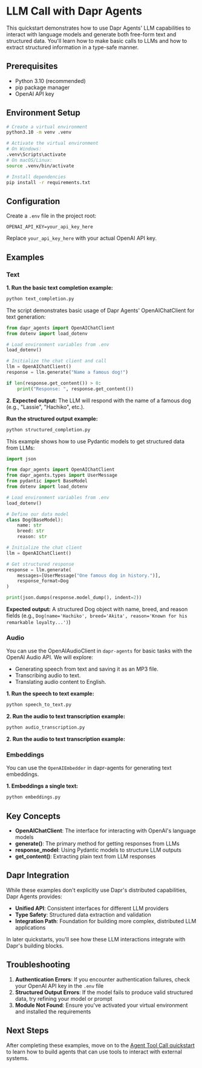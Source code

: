 # LLM Call with Dapr Agents

This quickstart demonstrates how to use Dapr Agents' LLM capabilities to interact with language models and generate both free-form text and structured data. You'll learn how to make basic calls to LLMs and how to extract structured information in a type-safe manner.

## Prerequisites

- Python 3.10 (recommended)
- pip package manager
- OpenAI API key

## Environment Setup

```bash
# Create a virtual environment
python3.10 -m venv .venv

# Activate the virtual environment 
# On Windows:
.venv\Scripts\activate
# On macOS/Linux:
source .venv/bin/activate

# Install dependencies
pip install -r requirements.txt
```

## Configuration

Create a `.env` file in the project root:

```env
OPENAI_API_KEY=your_api_key_here
```

Replace `your_api_key_here` with your actual OpenAI API key.

## Examples

### Text

**1. Run the basic text completion example:**

<!-- STEP
name: Run text completion example
expected_stdout_lines:
  - "Response:"
timeout_seconds: 30
output_match_mode: substring
-->
```bash
python text_completion.py
```
<!-- END_STEP -->

The script demonstrates basic usage of Dapr Agents' OpenAIChatClient for text generation:

```python
from dapr_agents import OpenAIChatClient
from dotenv import load_dotenv

# Load environment variables from .env
load_dotenv()

# Initialize the chat client and call
llm = OpenAIChatClient()
response = llm.generate("Name a famous dog!")

if len(response.get_content()) > 0:
    print("Response: ", response.get_content())
```

**2. Expected output:** The LLM will respond with the name of a famous dog (e.g., "Lassie", "Hachiko", etc.).

**Run the structured output example:**

<!-- STEP
name: Run text completion example
expected_stdout_lines:
  - '"name":'
  - '"breed":'
  - '"reason":'
timeout_seconds: 30
output_match_mode: substring
-->
```bash
python structured_completion.py
```
<!-- END_STEP -->

This example shows how to use Pydantic models to get structured data from LLMs:

```python
import json

from dapr_agents import OpenAIChatClient
from dapr_agents.types import UserMessage
from pydantic import BaseModel
from dotenv import load_dotenv

# Load environment variables from .env
load_dotenv()

# Define our data model
class Dog(BaseModel):
    name: str
    breed: str
    reason: str

# Initialize the chat client
llm = OpenAIChatClient()

# Get structured response
response = llm.generate(
    messages=[UserMessage("One famous dog in history.")],
    response_format=Dog
)

print(json.dumps(response.model_dump(), indent=2))
```

**Expected output:** A structured Dog object with name, breed, and reason fields (e.g., `Dog(name='Hachiko', breed='Akita', reason='Known for his remarkable loyalty...')`)

### Audio
You can use the OpenAIAudioClient in `dapr-agents` for basic tasks with the OpenAI Audio API. We will explore:

- Generating speech from text and saving it as an MP3 file.
- Transcribing audio to text.
- Translating audio content to English.

**1. Run the speech to text example:**


<!-- STEP
name: Run audio generation example
expected_stdout_lines:
  - "Audio saved to output_speech.mp3"
  - "File output_speech.mp3 has been deleted."
-->
```bash
python speech_to_text.py
```
<!-- END_STEP -->

**2. Run the audio to text transcription example:**

<!-- STEP
name: Run audio transcription example
expected_stdout_lines:
  - "Transcription:"
  - "Success! The transcription contains at least 5 out of 7 words."
output_match_mode: substring
-->
```bash
python audio_transcription.py
```
<!-- END_STEP -->


**2. Run the audio to text transcription example:**

[//]: # (<!-- STEP)

[//]: # (name: Run audio transcription example)

[//]: # (expected_stdout_lines:)

[//]: # (  - "Translation:")

[//]: # (  - "Success! The translation contains at least 5 out of 6 words.")

[//]: # (-->)

[//]: # (```bash)

[//]: # (python audio_translation.py)

[//]: # (```)

[//]: # (<!-- END_STEP -->)

### Embeddings
You can use the `OpenAIEmbedder` in dapr-agents for generating text embeddings.

**1. Embeddings a single text:**
<!-- STEP
name: Run audio transcription example
expected_stdout_lines:
  - "Embedding (first 5 values):"
  - "Text 1 embedding (first 5 values):"
  - "Text 2 embedding (first 5 values):"
output_match_mode: substring
-->
```bash
python embeddings.py
```
<!-- END_STEP -->


## Key Concepts

- **OpenAIChatClient**: The interface for interacting with OpenAI's language models
- **generate()**: The primary method for getting responses from LLMs
- **response_model**: Using Pydantic models to structure LLM outputs
- **get_content()**: Extracting plain text from LLM responses

## Dapr Integration

While these examples don't explicitly use Dapr's distributed capabilities, Dapr Agents provides:

- **Unified API**: Consistent interfaces for different LLM providers
- **Type Safety**: Structured data extraction and validation
- **Integration Path**: Foundation for building more complex, distributed LLM applications

In later quickstarts, you'll see how these LLM interactions integrate with Dapr's building blocks.

## Troubleshooting

1. **Authentication Errors**: If you encounter authentication failures, check your OpenAI API key in the `.env` file
2. **Structured Output Errors**: If the model fails to produce valid structured data, try refining your model or prompt
3. **Module Not Found**: Ensure you've activated your virtual environment and installed the requirements

## Next Steps

After completing these examples, move on to the [Agent Tool Call quickstart](../03-agent-tool-call) to learn how to build agents that can use tools to interact with external systems.